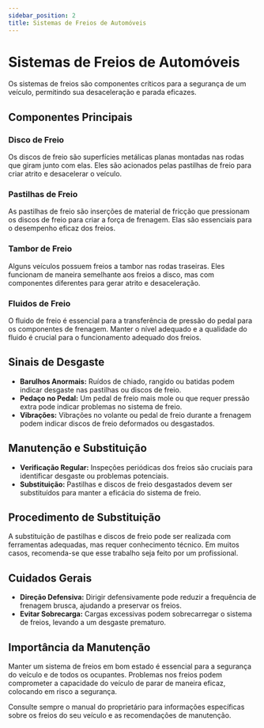 ```yaml
---
sidebar_position: 2
title: Sistemas de Freios de Automóveis
---
```


# Sistemas de Freios de Automóveis

Os sistemas de freios são componentes críticos para a segurança de um veículo, permitindo sua desaceleração e parada eficazes.

## Componentes Principais

### Disco de Freio

Os discos de freio são superfícies metálicas planas montadas nas rodas que giram junto com elas. Eles são acionados pelas pastilhas de freio para criar atrito e desacelerar o veículo.

### Pastilhas de Freio

As pastilhas de freio são inserções de material de fricção que pressionam os discos de freio para criar a força de frenagem. Elas são essenciais para o desempenho eficaz dos freios.

### Tambor de Freio

Alguns veículos possuem freios a tambor nas rodas traseiras. Eles funcionam de maneira semelhante aos freios a disco, mas com componentes diferentes para gerar atrito e desaceleração.

### Fluidos de Freio

O fluido de freio é essencial para a transferência de pressão do pedal para os componentes de frenagem. Manter o nível adequado e a qualidade do fluido é crucial para o funcionamento adequado dos freios.

## Sinais de Desgaste

- **Barulhos Anormais:** Ruídos de chiado, rangido ou batidas podem indicar desgaste nas pastilhas ou discos de freio.
- **Pedaço no Pedal:** Um pedal de freio mais mole ou que requer pressão extra pode indicar problemas no sistema de freio.
- **Vibrações:** Vibrações no volante ou pedal de freio durante a frenagem podem indicar discos de freio deformados ou desgastados.

## Manutenção e Substituição

- **Verificação Regular:** Inspeções periódicas dos freios são cruciais para identificar desgaste ou problemas potenciais.
- **Substituição:** Pastilhas e discos de freio desgastados devem ser substituídos para manter a eficácia do sistema de freio.

## Procedimento de Substituição

A substituição de pastilhas e discos de freio pode ser realizada com ferramentas adequadas, mas requer conhecimento técnico. Em muitos casos, recomenda-se que esse trabalho seja feito por um profissional.

## Cuidados Gerais

- **Direção Defensiva:** Dirigir defensivamente pode reduzir a frequência de frenagem brusca, ajudando a preservar os freios.
- **Evitar Sobrecarga:** Cargas excessivas podem sobrecarregar o sistema de freios, levando a um desgaste prematuro.

## Importância da Manutenção

Manter um sistema de freios em bom estado é essencial para a segurança do veículo e de todos os ocupantes. Problemas nos freios podem comprometer a capacidade do veículo de parar de maneira eficaz, colocando em risco a segurança.

Consulte sempre o manual do proprietário para informações específicas sobre os freios do seu veículo e as recomendações de manutenção.
